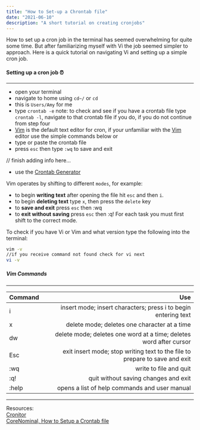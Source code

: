 ```yaml
---
title: "How to Set-up a Chrontab file"
date: "2021-06-10"
description: "A short tutorial on creating cronjobs"
---
```

How to set up a cron job in the terminal has seemed overwhelming for quite some time.  But after familiarizing myself with Vi the job seemed simpler to approach.  Here is a quick tutorial on navigating Vi and setting up a simple cron job.

#### Setting up a cron job ⏰
------------------------------------------------
- open your terminal
- navigate to home using `cd~/` or `cd`
- this is `Users/Amy` for me
- type `crontab -e`
note: to check and see if you have a crontab file type `crontab -l`, navigate to that crontab file if you do, if you do not continue from step four
- [Vim](https://docs.cs.cf.ac.uk/notes/the-vi-editor/) is the default text editor for cron, if your unfamiliar with the [Vim](http://commandlinemac.blogspot.com/2008/12/vim.html) editor use the simple commands below or 
- type or paste the crontab file 
- press `esc` then type `:wq` to save and exit

// finish adding info here...

- use the [Crontab Generator](https://crontab-generator.org/)

Vim operates by shifting to different `modes`, for example:
- to begin **writing text** after opening the file hit `esc` and then `i`.
- to begin **deleting text** type `x`, then press the `delete` key
- to **save and exit** press `esc` then :wq
- to **exit without saving** press `esc` then :q!
 For each task you must first shift to the correct mode.

 To check if you have Vi or Vim and what version type the following into the terminal:
 ```bash
vim -v
//if you receive command not found check for vi next
vi -v
 ```

##### Vim Commands
---------------------------------------------------------------------------
| **Command**          | **Use**                                      |
|:--------------------------- | -----------------------------------------:|
| i       | insert mode; insert characters; press i to begin entering text|
| x                          |delete mode; deletes one character at a time|
| dw |  delete mode; deletes one word at a time; deletes word after cursor|
| Esc | exit insert mode; stop writing text to the file to prepare to save and exit|
| :wq                                             | write to file and quit|
| :q!                               | quit without saving changes and exit|
| :help          |opens a list of help commands and user manual|
-------------------------------------------------------------------------

Resources:  
[Cronitor](https://crontab.guru/every-5-minutes)    
[CoreNominal, How to Setup a Crontab file](https://corenominal.org/2016/05/12/howto-setup-a-crontab-file/)
